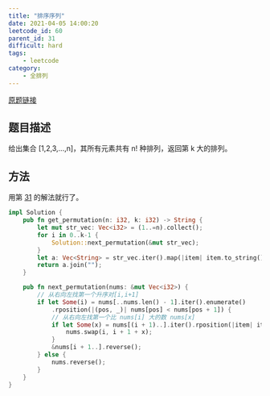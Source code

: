 ```yaml
---
title: "排序序列"
date: 2021-04-05 14:00:20
leetcode_id: 60
parent_id: 31
difficult: hard
tags:
    - leetcode
category:
    - 全排列
---
```


[原题链接](https://leetcode-cn.com/problems/permutation-sequence/)

## 题目描述

给出集合 [1,2,3,...,n]，其所有元素共有 n! 种排列，返回第 k 大的排列。

## 方法

用第 [31](leetcode/35/) 的解法就行了。

```rust
impl Solution {
    pub fn get_permutation(n: i32, k: i32) -> String {
        let mut str_vec: Vec<i32> = (1..=n).collect();
        for i in 0..k-1 {
            Solution::next_permutation(&mut str_vec);
        }
        let a: Vec<String> = str_vec.iter().map(|item| item.to_string()).collect();
        return a.join("");
    }

    pub fn next_permutation(nums: &mut Vec<i32>) {
        // 从右向左找第一个升序对[i,i+1]
        if let Some(i) = nums[..nums.len() - 1].iter().enumerate()
            .rposition(|(pos, _)| nums[pos] < nums[pos + 1]) {
            // 从右向左找第一个比 nums[i] 大的数 nums[x]
            if let Some(x) = nums[(i + 1)..].iter().rposition(|item| item > &nums[i]) {
                nums.swap(i, i + 1 + x);
            }
            &nums[i + 1..].reverse();
        } else {
            nums.reverse();
        }
    }
}
```